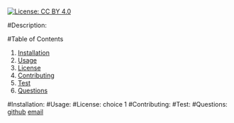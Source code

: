 #
  [![License: CC BY 4.0](https://licensebuttons.net/l/by/4.0/80x15.png)](http://creativecommons.org/licenses/by/4.0/)

  #Description: 
  
  #Table of Contents
  1. [Installation](#installation)
  2. [Usage](#usage)
  3. [License](#license)
  4. [Contributing](#contributing)
  5. [Test](#)
  6. [Questions](#)
  
  #Installation: 
  #Usage: 
  #License: choice 1
  #Contributing: 
  #Test: 
  #Questions: [github](https://github.com/)
  [email]() 
  